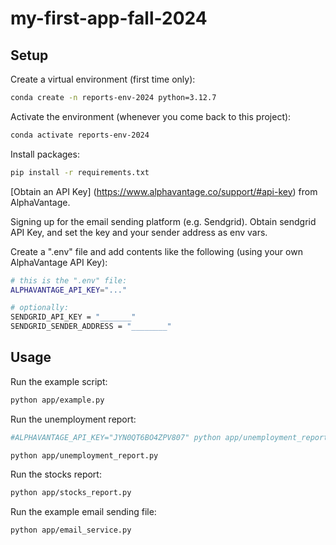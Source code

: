 # my-first-app-fall-2024

## Setup

Create a virtual environment (first time only):

```sh
conda create -n reports-env-2024 python=3.12.7
```

Activate the environment (whenever you come back to this project):

```sh
conda activate reports-env-2024
```

Install packages:

```sh
pip install -r requirements.txt
```

[Obtain an API Key] (https://www.alphavantage.co/support/#api-key) from AlphaVantage.

Signing up for the email sending platform (e.g. Sendgrid). Obtain sendgrid API Key, and set the key and your sender address as env vars.

Create a ".env" file and add contents like the following (using your own AlphaVantage API Key):

```sh
# this is the ".env" file:
ALPHAVANTAGE_API_KEY="..."

# optionally:
SENDGRID_API_KEY = "_______"
SENDGRID_SENDER_ADDRESS = "________"
```

## Usage

Run the example script:

```sh
python app/example.py
```

Run the unemployment report:

```sh
#ALPHAVANTAGE_API_KEY="JYN0QT6BO4ZPV807" python app/unemployment_report.py

python app/unemployment_report.py
```

Run the stocks report:

```sh
python app/stocks_report.py 
```

Run the example email sending file:

```sh
python app/email_service.py
```